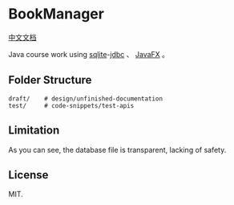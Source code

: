 # BookManager

[中文文档](README-zh.md)

Java course work using [sqlite][1]-[jdbc][2] 、 [JavaFX][3] 。

## Folder Structure

    draft/    # design/unfinished-documentation
    test/     # code-snippets/test-apis

## Limitation

As you can see, the database file is transparent, lacking of safety.

## License

MIT.


[1]: https://sqlite.org
[2]: https://github.com/xerial/sqlite-jdbc
[3]: https://en.wikipedia.org/wiki/JavaFX
